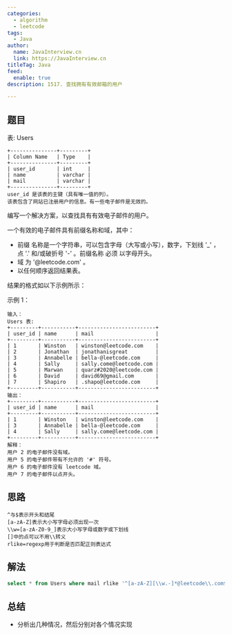 ```yaml
---
categories:
  - algorithm
  - leetcode
tags:
  - Java
author: 
  name: JavaInterview.cn
  link: https://JavaInterview.cn
titleTag: Java
feed:
  enable: true
description: 1517. 查找拥有有效邮箱的用户

---
```


## 题目

表: Users

    +---------------+---------+
    | Column Name   | Type    |
    +---------------+---------+
    | user_id       | int     |
    | name          | varchar |
    | mail          | varchar |
    +---------------+---------+
    user_id 是该表的主键（具有唯一值的列）。
    该表包含了网站已注册用户的信息。有一些电子邮件是无效的。


编写一个解决方案，以查找具有有效电子邮件的用户。

一个有效的电子邮件具有前缀名称和域，其中：

* 前缀 名称是一个字符串，可以包含字母（大写或小写），数字，下划线 '_' ，点 '.' 和/或破折号 '-' 。前缀名称 必须 以字母开头。
* 域 为 '@leetcode.com' 。
* 以任何顺序返回结果表。

结果的格式如以下示例所示：



示例 1：

    输入：
    Users 表:
    +---------+-----------+-------------------------+
    | user_id | name      | mail                    |
    +---------+-----------+-------------------------+
    | 1       | Winston   | winston@leetcode.com    |
    | 2       | Jonathan  | jonathanisgreat         |
    | 3       | Annabelle | bella-@leetcode.com     |
    | 4       | Sally     | sally.come@leetcode.com |
    | 5       | Marwan    | quarz#2020@leetcode.com |
    | 6       | David     | david69@gmail.com       |
    | 7       | Shapiro   | .shapo@leetcode.com     |
    +---------+-----------+-------------------------+
    输出：
    +---------+-----------+-------------------------+
    | user_id | name      | mail                    |
    +---------+-----------+-------------------------+
    | 1       | Winston   | winston@leetcode.com    |
    | 3       | Annabelle | bella-@leetcode.com     |
    | 4       | Sally     | sally.come@leetcode.com |
    +---------+-----------+-------------------------+
    解释：
    用户 2 的电子邮件没有域。
    用户 5 的电子邮件带有不允许的 '#' 符号。
    用户 6 的电子邮件没有 leetcode 域。
    用户 7 的电子邮件以点开头。

## 思路

    ^与$表示开头和结尾
    [a-zA-Z]表示大小写字母必须出现一次
    \\w=[a-zA-Z0-9_]表示大小写字母或数字或下划线
    []中的点可以不用\\转义
    rlike=regexp用于判断是否匹配正则表达式

## 解法
```sql
select * from Users where mail rlike '^[a-zA-Z][\\w.-]*@leetcode\\.com$'


```

## 总结

- 分析出几种情况，然后分别对各个情况实现 
